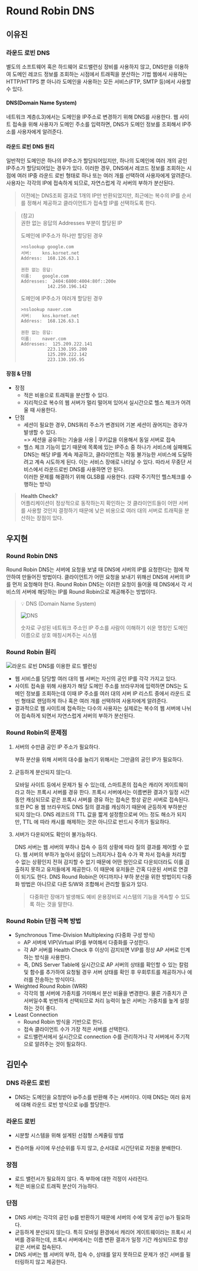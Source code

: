 # Round Robin DNS
## 이유진
### 라운드 로빈 DNS
별도의 소프트웨어 혹은 하드웨어 로드밸런싱 장비를 사용하지 않고,  DNS만을 이용하여 도메인 레코드 정보를 조회하는 시점에서 트래픽을 분산하는 기법
웹에서 사용하는 HTTP/HTTPS 뿐 아니라 도메인을 사용하는 모든 서비스(FTP, SMTP 등)에서 사용할 수 있다.

#### DNS(Domain Name System)
네트워크 계층(L3)에서는 도메인을 IP주소로 변경하기 위해 DNS를 사용한다. 웹 사이트 접속을 위해 사용자가 도메인 주소를 입력하면, DNS가 도메인 정보를 조회해서 IP주소를 사용자에게 알려준다.

#### 라운드 로빈 DNS 원리
일반적인 도메인은 하나의 IP주소가 할당되어있지만, 하나의 도메인에 여러 개의 공인 IP주소가 할당되어있는 경우가 있다. 이러한 경우, DNS에서 레코드 정보를 조회하는 시점에 여러 IP중 라운드 로빈 형태로 하나 또는 여러 개를 선택하여 사용자에게 알려준다. 사용자는 각각의 IP에 접속하게 되므로, 자연스럽게 각 서버의 부하가 분산된다.
> 이전에는 DNS조회 결과로 1개의 IP만 반환되었지만, 최근에는 복수의 IP를 순서를 정해서 제공하고 클라이언트가 접속할 IP를 선택하도록 한다.

> (참고)   
> 권한 없는 응답의 Addresses 부분이 할당된 IP
>
> 도메인에 IP주소가 하나만 할당된 경우
> ```
> >nslookup google.com
> 서버:    kns.kornet.net
> Address:  168.126.63.1
> 
> 권한 없는 응답:
> 이름:    google.com
> Addresses:  2404:6800:4004:80f::200e
>           142.250.196.142
> ```
> 도메인에 IP주소가 여러개 할당된 경우
> ```
> >nslookup naver.com
> 서버:    kns.kornet.net
> Address:  168.126.63.1
> 
> 권한 없는 응답:
> 이름:    naver.com
> Addresses:  125.209.222.141
>           223.130.195.200
>           125.209.222.142
>           223.130.195.95
> ```

#### 장점 & 단점
- 장점
  - 적은 비용으로 트래픽을 분산할 수 있다.
  - 지리적으로 복수의 웹 서버가 멀리 떨어져 있어서 실시간으로 헬스 체크가 어려울 때 사용한다.
- 단점
  - 세션이 필요한 경우, DNS쿼리 주소가 변경되어 기본 세션이 끊어지는 경우가 발생할 수 있다. <br>=> 세션을 공유하는 기술을 사용 | 쿠키값을 이용해서 동일 서버로 접속
  - 헬스 체크 기능이 없기 때문에 목록에 있는 IP주소 중 하나가 서비스에 실패해도 DNS는 해당 IP를 계속 제공하고, 클라이언트는 작동 불가능한 서비스에 도달하려고 계속 시도하게 된다. 이는 서비스 장애로 나타날 수 있다. 따라서 무중단 서비스에서 라운드로빈 DNS를 사용하면 안 된다. <br>이러한 문제를 해결하기 위해 GLSB를 사용한다. (대략 주기적인 헬스체크를 수행하는 방식)
> **Health Check?**  
> 어플리케이션이 정상적으로 동작하는지 확인하는 것
클라이언트들이 어떤 서버를 사용할 것인지 결정하기 때문에 낮은 비용으로 여러 대의 서버로 트래픽을 분산하는 장점이 있다.

## 우지현

### Round Robin DNS

Round Robin DNS는 서버에 요청을 보낼 때 DNS에 서버의 IP를 요청한다는 점에 착안하여 만들어진 방법이다. 클라이언트가 어떤 요청을 보내기 위해선 DNS에 서버의 IP를 먼저 요청해야 한다. Round Robin DNS는 이러한 요청이 들어올 때 DNS에서 각 서비스의 서버에 해당하는 IP를 Round Robin으로 제공해주는 방법이다.

> 💡 DNS (Domain Name System)
>
> ![DNS](https://blog-imgs-136-origin.fc2.com/d/a/i/dailusia/img.png)
>
> 숫자로 구성된 네트워크 주소인 IP 주소를 사람이 이해하기 쉬운 명칭인 도메인 이름으로 상호 매칭시켜주는 시스템

### Round Robin 원리

![라운드 로빈 DNS를 이용한 로드 밸런싱](https://img1.daumcdn.net/thumb/R1280x0/?scode=mtistory2&fname=https%3A%2F%2Fblog.kakaocdn.net%2Fdn%2FyY2sc%2Fbtq4VBpjmAM%2FkSvBRPxrUUwGKVObTd08k1%2Fimg.png)

- 웹 서비스를 담당할 여러 대의 웹 서버는 자신의 공인 IP를 각각 가지고 있다.
- 사이트 접속을 위해 사용자가 해당 도메인 주소를 브라우저에 입력하면 DNS는 도메인 정보를 조회하는데 이때 IP 주소를 여러 대의 서버 IP 리스트 중에서 라운드 로빈 형태로 랜덤하게 하나 혹은 여러 개를 선택하여 사용자에게 알려준다.
- 결과적으로 웹 사이트에 접속하는 다수의 사용자는 실제로는 복수의 웹 서버에 나뉘어 접속하게 되면서 자연스럽게 서버의 부하가 분산된다.

### Round Robin의 문제점

1. 서버의 수만큼 공인 IP 주소가 필요하다.

   부하 분산을 위해 서버의 대수를 늘리기 위해서는 그만큼의 공인 IP가 필요하다.

2. 균등하게 분산되지 않는다.

   모바일 사이트 등에서 문제가 될 수 있는데, 스마트폰의 접속은 캐리어 게이트웨이라고 하는 프록시 서버를 경유 한다. 프록시 서버에서는 이름변환 결과가 일정 시간 동안 캐싱되므로 같은 프록시 서버를 경유 하는 접속은 항상 같은 서버로 접속된다. 또한 PC 용 웹 브라우저도 DNS 질의 결과를 캐싱하기 때문에 균등하게 부하분산 되지 않는다. DNS 레코드의 TTL 값을 짧게 설정함으로써 어느 정도 해소가 되지만, TTL 에 따라 캐시를 해제하는 것은 아니므로 반드시 주의가 필요하다.

3. 서버가 다운되어도 확인이 불가능하다.

   DNS 서버는 웹 서버의 부하나 접속 수 등의 상황에 따라 질의 결과를 제어할 수 없다. 웹 서버의 부하가 높아서 응답이 느려지거나 접속 수가 꽉 차서 접속을 처리할 수 없는 상황인지 전혀 감지할 수 없기 때문에 어떤 원인으로 다운되더라도 이를 검출하지 못하고 유저들에게 제공한다. 이 때문에 유저들은 간혹 다운된 서버로 연결이 되기도 한다. DNS Round Robin은 어디까지나 부하 분산을 위한 방법이지 다중화 방법은 아니므로 다른 S/W와 조합해서 관리할 필요가 있다.

   > 다중화란 장애가 발생해도 예비 운용장비로 시스템의 기능을 게속할 수 있도록 하는 것을 말한다.

### Round Robin 단점 극복 방법

- Synchronous Time-Division Multiplexing (다중화 구성 방식)
  - AP 서버에 VIP(Virtual IP)를 부여해서 다중화를 구성한다.
  - 각 AP 서버를 Health Check 후 이상이 감지되면 VIP를 정상 AP 서버로 인계하는 방식을 사용한다.
  - 즉, DNS Server Table에 실시간으로 AP 서버의 상태를 확인할 수 있는 칼럼 및 함수를 추가하여 요청될 경우 서버 상태를 확인 후 우회루트를 제공하거나 에러를 전송하는 방식이다.
- Weighted Round Robin (WRR)
  - 각각의 웹 서버에 가중치를 가미해서 분산 비율을 변경한다. 물론 가중치가 큰 서버일수록 빈번하게 선택되므로 처리 능력이 높은 서버는 가중치를 높게 설정하는 것이 좋다.
- Least Connection
  - Round Robin 방식을 기반으로 한다.
  - 접속 클라이언트 수가 가장 적은 서버를 선택한다.
  - 로드밸런서에서 실시간으로 connection 수를 관리하거나 각 서버에서 주기적으로 알려주는 것이 필요하다.

## 김민수

### DNS 라운드 로빈

- DNS는 도메인을 요청받아 ip주소를 반환해 주는 서버이다. 이때 DNS는 여러 유저에 대해 라운드 로빈 방식으로 ip를 할당한다.

### 라운드 로빈

- 시분할 시스템을 위해 설계된 선점형 스케줄링 방법

- 컨슈머들 사이에 우선순위를 두지 않고, 순서대로 시간단위로 자원을 분배한다.

### 장점

- 로드 밸런서가 필요하지 않다. 즉 부하에 대한 걱정이 사라진다.
- 적은 비용으로 트래픽 분산이 가능하다.

### 단점

- DNS 서버는 각각의 공인 ip를 반환하기 때문에 서버의 수에 맞게 공인 ip가 필요하다.
- 균등하게 분산되지 않는다. 특히 모바일 환경에서 캐리어 게이트웨이라는 프록시 서버를 경유하는데, 프록시 서버에서는 이름 변환 결과가 일정 기간 캐싱되므로 항상 같은 서버로 접속된다.
- DNS 서버는 웹 서버의 부하, 접속 수, 상태를 알지 못하므로 문제가 생긴 서버를 필터링하지 않고 제공한다.
